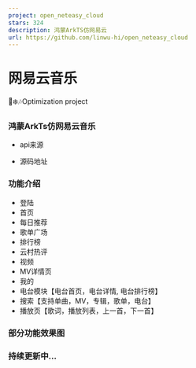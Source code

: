 ```yaml
---
project: open_neteasy_cloud
stars: 324
description: 鸿蒙ArkTS仿网易云
url: https://github.com/linwu-hi/open_neteasy_cloud
---
```


网易云音乐
=====

🎅❄️🎶Optimization project

### 鸿蒙ArkTs仿网易云音乐

-   api来源
    
-   源码地址
    

### 功能介绍

-   登陆
-   首页
-   每日推荐
-   歌单广场
-   排行榜
-   云村热评
-   视频
-   MV详情页
-   我的
-   电台模块【电台首页，电台详情, 电台排行榜】
-   搜索【支持单曲，MV，专辑，歌单，电台】
-   播放页【歌词，播放列表，上一首，下一首】

### 部分功能效果图

### **持续更新中...**
